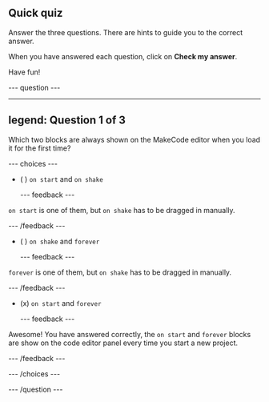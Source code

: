 ## Quick quiz

Answer the three questions. There are hints to guide you to the correct answer.

When you have answered each question, click on **Check my answer**.

Have fun!

--- question ---

---
legend: Question 1 of 3
---

Which two blocks are always shown on the MakeCode editor when you load it for the first time?

--- choices ---

- ( ) `on start` and `on shake`

  --- feedback ---

`on start` is one of them, but `on shake` has to be dragged in manually.

  --- /feedback ---

- ( ) `on shake` and `forever`

  --- feedback ---

`forever` is one of them, but `on shake` has to be dragged in manually.

  --- /feedback ---

- (x) `on start` and `forever`

  --- feedback ---

Awesome! You have answered correctly, the `on start` and `forever` blocks are show on the code editor panel every time you start a new project.

  --- /feedback ---

--- /choices ---

--- /question ---
